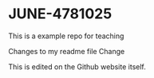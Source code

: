 # JUNE-4781025
This is a example repo for teaching

Changes to my readme file
Change

This is edited on the Github website itself.
